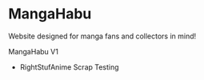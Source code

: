 # MangaHabu
Website designed for manga fans and collectors in mind!


MangaHabu V1
- RightStufAnime Scrap Testing